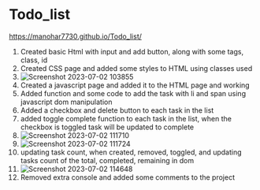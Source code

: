 # Todo_list

https://manohar7730.github.io/Todo_list/

1) Created basic Html with input and add button, along with some tags, class, id
2) Created CSS page and added some styles to HTML using classes used
3) ![Screenshot 2023-07-02 103855](https://github.com/Manohar7730/Todo_list/assets/120391462/2928d3bb-fd60-4c2e-a09d-fb0cc6917dc8)
4) Created a javascript page and added it to the HTML page and working
5) Added function and some code to add the task with li and span using javascript dom manipulation
6) Added a checkbox and delete button to each task in the list
7) added toggle complete function to each task in the list, when the checkbox is toggled task will be updated to complete
8) ![Screenshot 2023-07-02 111710](https://github.com/Manohar7730/Todo_list/assets/120391462/0aee2a07-b8ae-4df7-8c22-a0d3c5497529)
9) ![Screenshot 2023-07-02 111724](https://github.com/Manohar7730/Todo_list/assets/120391462/3db9aa1d-ed39-47d7-8c3c-df46a2d94272)
10) updating task count, when created, removed, toggled, and updating tasks count of the total, completed, remaining in dom
11) ![Screenshot 2023-07-02 114648](https://github.com/Manohar7730/Todo_list/assets/120391462/f83117dc-38b9-44a4-bc99-b4274694b88d)
12) Removed extra console and added some comments to the project

